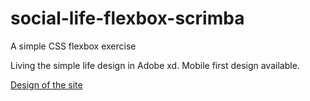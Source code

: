 # social-life-flexbox-scrimba

A simple CSS flexbox exercise

Living the simple life design in Adobe xd. Mobile first design available.

[Design of the site](https://xd.adobe.com/spec/75d448ea-569a-4b7e-721b-9bbd3b2b97b9-03e5/grid)
